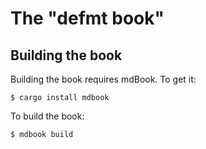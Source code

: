 # The "defmt book"

## Building the book

Building the book requires mdBook. To get it:

```
$ cargo install mdbook
```

To build the book:

```
$ mdbook build
```
